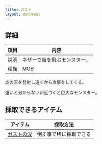 ```yaml
---
title: ガスト
layout: document
---
```

## 詳細

|項目|内容|
|---|---|
|説明|ネザーで宙を飛ぶモンスター。|
|種類|[MOB](MOB)|

炎の玉を発射し遠くから攻撃をしてくる。 

遠いと分からないが近づくと巨大なモンスター。

## 採取できるアイテム

|アイテム|採取方法|
|---|---|
|[ガストの涙](ガストの涙)|倒す事で稀に採取できる|

